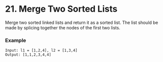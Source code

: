 # 21. Merge Two Sorted Lists

Merge two sorted linked lists and return it as a sorted list. The list should be made by splicing together the nodes of the first two lists.

### Example
```
Input: l1 = [1,2,4], l2 = [1,3,4]
Output: [1,1,2,3,4,4]
```